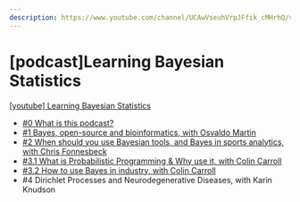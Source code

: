 ```yaml
---
description: https://www.youtube.com/channel/UCAwVseuhVrpJFfik_cMHrhQ/videos
---
```


# \[podcast]Learning Bayesian Statistics

[\[youtube\] Learning Bayesian Statistics](https://www.youtube.com/channel/UCAwVseuhVrpJFfik_cMHrhQ/videos)

* [#0 What is this podcast? ](0-what-is-this-podcast.md)
* [#1 Bayes, open-source and bioinformatics, with Osvaldo Martin](1-bayes-open-source-and-bioinformatics-with-osvaldo-martin.md)
* [#2 When should you use Bayesian tools, and Bayes in sports analytics, with Chris Fonnesbeck](2-when-should-you-use-bayesian-tools-and-bayes-in-sports-analytics-with-chris-fonnesbeck.md)
* [#3.1 What is Probabilistic Programming & Why use it, with Colin Carroll](3.1-what-is-probabilistic-programming-and-why-use-it-with-colin-carroll.md)
* [#3.2 How to use Bayes in industry, with Colin Carroll](3.2-how-to-use-bayes-in-industry-with-colin-carroll.md)
* \#4 Dirichlet Processes and Neurodegenerative Diseases, with Karin Knudson
